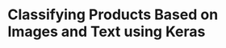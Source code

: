 Classifying Products Based on Images and Text using Keras
=========================================================
